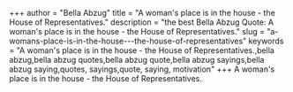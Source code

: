 +++
author = "Bella Abzug"
title = "A woman's place is in the house - the House of Representatives."
description = "the best Bella Abzug Quote: A woman's place is in the house - the House of Representatives."
slug = "a-womans-place-is-in-the-house---the-house-of-representatives"
keywords = "A woman's place is in the house - the House of Representatives.,bella abzug,bella abzug quotes,bella abzug quote,bella abzug sayings,bella abzug saying,quotes, sayings,quote, saying, motivation"
+++
A woman's place is in the house - the House of Representatives.
